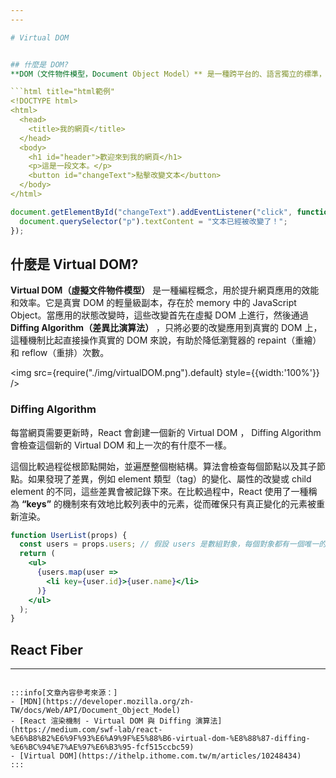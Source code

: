 ```yaml
---
---

# Virtual DOM


## 什麼是 DOM?
**DOM（文件物件模型，Document Object Model）** 是一種跨平台的、語言獨立的標準，用於表示和與 HTML 、 XML 和 SVG 文件互動。當瀏覽器加載一個網頁時，首先會解析 HTML 代碼，根據 HTML 標籤和文本建立一個 node tree（節點樹），這個 tree structure（樹狀結構）正是 DOM，它允許 CSS 來設定樣式與 JavaScript 讀取和修改網頁的結構和內容。

```html title="html範例"
<!DOCTYPE html>
<html>
  <head>
    <title>我的網頁</title>
  </head>
  <body>
    <h1 id="header">歡迎來到我的網頁</h1>
    <p>這是一段文本。</p>
    <button id="changeText">點擊改變文本</button>
  </body>
</html>
```

```js title="可以使用 JavaScript 和 DOM API 來動態地與這些元素互動"
document.getElementById("changeText").addEventListener("click", function() {
  document.querySelector("p").textContent = "文本已經被改變了！";
});
```

## 什麼是 Virtual DOM?

**Virtual DOM（虛擬文件物件模型）** 是一種編程概念，用於提升網頁應用的效能和效率。它是真實 DOM 的輕量級副本，存在於 memory 中的 JavaScript Object。當應用的狀態改變時，這些改變首先在虛擬 DOM 上進行，然後通過 **Diffing Algorithm（差異比演算法）** ，只將必要的改變應用到真實的 DOM 上，這種機制比起直接操作真實的 DOM 來說，有助於降低瀏覽器的 repaint（重繪）和 reflow（重排）次數。

<img src={require("./img/virtualDOM.png").default} style={{width:'100%'}} />

### Diffing Algorithm
每當網頁需要更新時，React 會創建一個新的 Virtual DOM ， Diffing Algorithm 會檢查這個新的 Virtual DOM 和上一次的有什麼不一樣。

這個比較過程從根節點開始，並遍歷整個樹結構。算法會檢查每個節點以及其子節點。如果發現了差異，例如 element 類型（tag）的變化、屬性的改變或 child element 的不同，這些差異會被記錄下來。在比較過程中，React 使用了一種稱為 **“keys”** 的機制來有效地比較列表中的元素，從而確保只有真正變化的元素被重新渲染。

```jsx title="keys範例"
function UserList(props) {
  const users = props.users; // 假設 users 是數組對象，每個對象都有一個唯一的 id 屬性
  return (
    <ul>
      {users.map(user =>
        <li key={user.id}>{user.name}</li>
      )}
    </ul>
  );
}
```

## React Fiber

---
```

:::info[文章內容參考來源：]
- [MDN](https://developer.mozilla.org/zh-TW/docs/Web/API/Document_Object_Model)
- [React 渲染機制 - Virtual DOM 與 Diffing 演算法](https://medium.com/swf-lab/react-%E6%B8%B2%E6%9F%93%E6%A9%9F%E5%88%B6-virtual-dom-%E8%88%87-diffing-%E6%BC%94%E7%AE%97%E6%B3%95-fcf515ccbc59)
- [Virtual DOM](https://ithelp.ithome.com.tw/m/articles/10248434)
:::